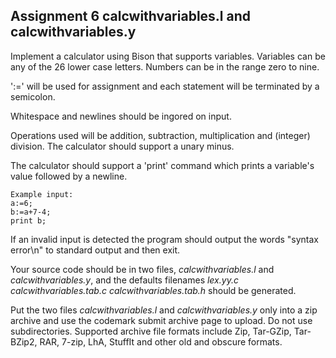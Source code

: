 ## Assignment 6 calcwithvariables.l and calcwithvariables.y

Implement a calculator using Bison that supports variables. Variables can be any of the 26 lower case letters. Numbers can be in the range zero to nine.

':=' will be used for assignment and each statement will be terminated by a semicolon.

Whitespace and newlines should be ingored on input.

Operations used will be addition, subtraction, multiplication and (integer) division. The calculator should support a unary minus.

The calculator should support a 'print' command which prints a variable's value followed by a newline.

```
Example input:
a:=6;
b:=a+7-4;
print b;
```

If an invalid input is detected the program should output the words "syntax error\\n" to standard output and then exit.

Your source code should be in two files, *calcwithvariables.l* and *calcwithvariables.y*, and the defaults filenames *lex.yy.c* *calcwithvariables.tab.c* *calcwithvariables.tab.h* should
be generated.

Put the two files *calcwithvariables.l* and *calcwithvariables.y* only into a zip archive and use the codemark submit archive page to upload. Do not use subdirectories. Supported archive file formats include Zip, Tar-GZip, Tar-BZip2, RAR, 7-zip, LhA, StuffIt and other old and obscure formats.
